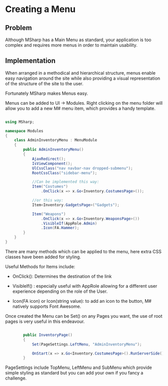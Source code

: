# Creating a Menu

## Problem

Although MSharp has a Main Menu as standard, your application is too complex and requires more menus in order to maintain usability. 

## Implementation

When arranged in a methodical and hierarchical structure, menus enable easy navigation around the site while also providing a visual representation of the structure of the site to the user.

Fortunately MSharp makes Menus easy.

Menus can be added to UI -> Modules. Right clicking on the menu folder will allow you to add a new M# menu item, which provides a handy template.

```csharp

using MSharp;

namespace Modules
{
    class AdminInventoryMenu : MenuModule
    {
        public AdminInventoryMenu()
        {
            AjaxRedirect();
            IsViewComponent();
            UlCssClass("nav navbar-nav dropped-submenu");
            RootCssClass("sidebar-menu");

            //Can be implemented this way:
            Item("Costumes")
                .OnClick(x => x.Go<Inventory.CostumesPage>());

            //or this way:
            Item<Inventory.GadgetsPage>("Gadgets");

            Item("Weapons")
                .OnClick(x => x.Go<Inventory.WeaponsPage>())
                .VisibleIf(AppRole.Admin)
                .Icon(FA.Hammer);
        }
    }
} 

```

There are many methods which can be applied to the menu, here extra CSS classes have been added for styling.

Useful Methods for Items include:

- OnClick(): Determines the destination of the link

- VisibleIf() : especially useful with AppRole allowing for a different user experience depending on the role of the User.

- Icon(FA icon) or Icon(string value): to add an icon to the button, M# natively supports Font Awesome.

Once created the Menu can be Set() on any Pages you want, the use of root pages is very useful in this endeavour. 

```csharp

        public InventoryPage()
        {
            Set(PageSettings.LeftMenu, "AdminInventoryMenu");

            OnStart(x => x.Go<Inventory.CostumesPage>().RunServerSide());
        }

```

PageSettings include TopMenu, LeftMenu and SubMenu which provide simple styling as standard but you can add your own if you fancy a challenge.
